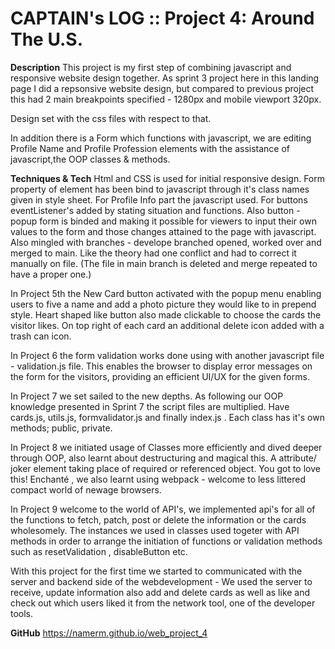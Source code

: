 # CAPTAIN's LOG :: Project 4: Around The U.S.

**Description**
This project is my first step of combining javascript and responsive website design together.
As sprint 3 project here in this landing page I did a repsonsive website design, but compared to previous project this had 2 main breakpoints specified - 1280px and mobile viewport 320px.

Design set with the css files with respect to that.

In addition there is a Form which functions with javascript, we are editing Profile Name and Profile Profession elements with the assistance of javascript,the OOP classes & methods.

**Techniques & Tech**
Html and CSS is used for initial responsive design.
Form property of element has been bind to javascript through it's class names given in style sheet.
For Profile Info part the javascript used. For buttons eventListener's added by stating situation and functions. Also button - popup form is binded and making it possible for viewers to input their own values to the form and those changes attained to the page with javascript.
Also mingled with branches - develope branched opened, worked over and merged to main. Like the theory had one conflict and had to correct it manually on file. (The file in main branch is deleted and merge repeated to have a proper one.)

In Project 5th the New Card button activated with the popup menu enabling users to five a name and add a photo picture they would like to in prepend style. Heart shaped like button also made clickable to choose the cards the visitor likes. On top right of each card an additional delete icon added with a trash can icon.

In Project 6 the form validation works done using with another javascript file - validation.js file. This enables the browser to display error messages on the form for the visitors, providing an efficient UI/UX for the given forms.

In Project 7 we set sailed to the new depths. As following our OOP knowledge presented in Sprint 7 the script files are multiplied.  Have cards.js, utils.js, formvalidator.js and finally index.js . Each class has it's own methods; public, private.

In Project 8 we initiated usage of Classes more efficiently and dived deeper through OOP, also learnt about destructuring and magical this. A attribute/ joker element taking place of required or referenced object. You got to love this!
Enchanté , we also learnt using webpack - welcome to less littered compact world of newage browsers.

In Project 9 welcome to the world of API's,  we implemented api's for all of the functions to fetch, patch, post or delete the information or the cards wholesomely.  The instances we used in classes used togeter with API methods in order to arrange the initiation of functions or validation methods such as resetValidation , disableButton etc.

With this project for the first time we started to communicated with the server and backend side of the webdevelopment - We used the server to  receive, update information  also add and delete cards as well as like and check out which users liked it from the network tool, one of the developer tools.



**GitHub**
https://namerm.github.io/web_project_4
